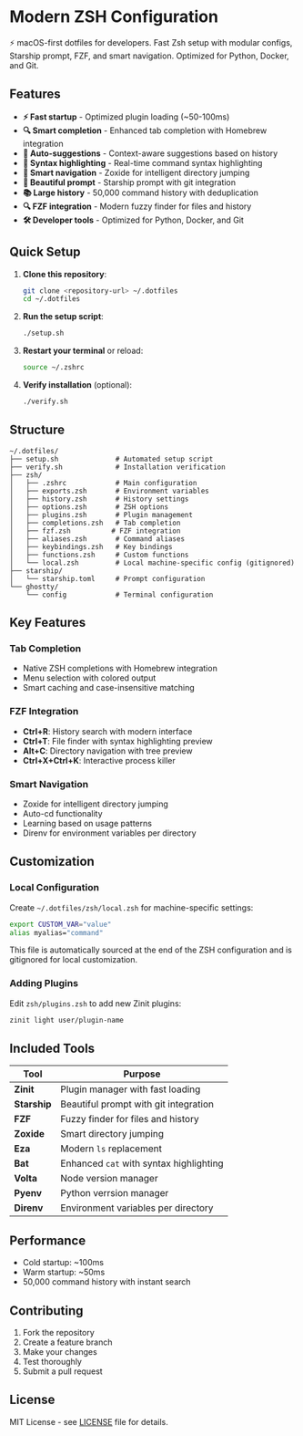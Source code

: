 # Modern ZSH Configuration

⚡️ macOS-first dotfiles for developers. Fast Zsh setup with modular configs, Starship prompt, FZF, and smart navigation. Optimized for Python, Docker, and Git. 

## Features

- **⚡ Fast startup** - Optimized plugin loading (~50-100ms)
- **🔍 Smart completion** - Enhanced tab completion with Homebrew integration
- **🎯 Auto-suggestions** - Context-aware suggestions based on history
- **🌈 Syntax highlighting** - Real-time command syntax highlighting
- **📁 Smart navigation** - Zoxide for intelligent directory jumping
- **🚀 Beautiful prompt** - Starship prompt with git integration
- **📚 Large history** - 50,000 command history with deduplication
- **🔍 FZF integration** - Modern fuzzy finder for files and history
- **🛠️ Developer tools** - Optimized for Python, Docker, and Git

## Quick Setup

1. **Clone this repository**:

   ```bash
   git clone <repository-url> ~/.dotfiles
   cd ~/.dotfiles
   ```

2. **Run the setup script**:

   ```bash
   ./setup.sh
   ```

3. **Restart your terminal** or reload:

   ```bash
   source ~/.zshrc
   ```

4. **Verify installation** (optional):
   ```bash
   ./verify.sh
   ```

## Structure

```
~/.dotfiles/
├── setup.sh              # Automated setup script
├── verify.sh             # Installation verification
├── zsh/
│   ├── .zshrc            # Main configuration
│   ├── exports.zsh       # Environment variables
│   ├── history.zsh       # History settings
│   ├── options.zsh       # ZSH options
│   ├── plugins.zsh       # Plugin management
│   ├── completions.zsh   # Tab completion
│   ├── fzf.zsh          # FZF integration
│   ├── aliases.zsh       # Command aliases
│   ├── keybindings.zsh   # Key bindings
│   ├── functions.zsh     # Custom functions
│   └── local.zsh         # Local machine-specific config (gitignored)
├── starship/
│   └── starship.toml     # Prompt configuration
└── ghostty/
    └── config            # Terminal configuration
```

## Key Features

### Tab Completion

- Native ZSH completions with Homebrew integration
- Menu selection with colored output
- Smart caching and case-insensitive matching

### FZF Integration

- **Ctrl+R**: History search with modern interface
- **Ctrl+T**: File finder with syntax highlighting preview
- **Alt+C**: Directory navigation with tree preview
- **Ctrl+X+Ctrl+K**: Interactive process killer

### Smart Navigation

- Zoxide for intelligent directory jumping
- Auto-cd functionality
- Learning based on usage patterns
- Direnv for environment variables per directory

## Customization

### Local Configuration

Create `~/.dotfiles/zsh/local.zsh` for machine-specific settings:

```bash
export CUSTOM_VAR="value"
alias myalias="command"
```

This file is automatically sourced at the end of the ZSH configuration and is gitignored for local customization.

### Adding Plugins

Edit `zsh/plugins.zsh` to add new Zinit plugins:

```bash
zinit light user/plugin-name
```

## Included Tools

| Tool         | Purpose                                 |
| ------------ | --------------------------------------- |
| **Zinit**    | Plugin manager with fast loading        |
| **Starship** | Beautiful prompt with git integration   |
| **FZF**      | Fuzzy finder for files and history      |
| **Zoxide**   | Smart directory jumping                 |
| **Eza**      | Modern `ls` replacement                 |
| **Bat**      | Enhanced `cat` with syntax highlighting |
| **Volta**    | Node version manager                    |
| **Pyenv**    | Python verrsion manager                 |
| **Direnv**   | Environment variables per directory     |

## Performance

- Cold startup: ~100ms
- Warm startup: ~50ms
- 50,000 command history with instant search

## Contributing

1. Fork the repository
2. Create a feature branch
3. Make your changes
4. Test thoroughly
5. Submit a pull request

## License

MIT License - see [LICENSE](LICENSE) file for details.
